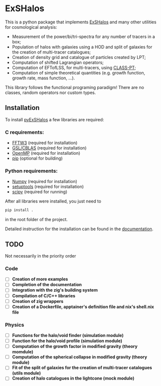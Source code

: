 # ExSHalos

This is a python package that implements [ExSHalos](https://arxiv.org/abs/1906.06630) and many other utilities for cosmological analysis:
- Measurement of the power/bi/tri-spectra for any number of tracers in a box;
- Population of halos with galaxies using a HOD and split of galaxies for the creation of multi-tracer catalogues;
- Creation of density grid and catalogue of particles created by LPT;
- Computation of shifted Lagrangian operators;
- Computation of EFTofLSS, for multi-tracers, using [CLASS-PT](https://github.com/Michalychforever/CLASS-PT);
- Computation of simple theoretical quantities (e.g. growth function, growth rate, mass function, ...).

This library follows the functional programing paradigm! There are no classes, random operators nor custom types.

## Installation 

To install [pyExSHalos](https://github.com/Voivodic/ExSHalos) a few libraries are required:

### C requirements:
- [FFTW3](https://www.fftw.org/) (required for installation)
- [GSL/CBLAS](https://www.gnu.org/software/gsl/) (required for installation)
- [OpenMP](https://www.openmp.org/) (required for installation)
- [pip](https://pypi.org/project/pip/) (optional for building)

### Python requirements:
- [Numpy](https://numpy.org/) (required for installation)
- [setuptools](https://setuptools.pypa.io/en/latest/) (required for installation)
- [scipy](https://scipy.org/) (required for running)

After all libraries were installed, you just need to
```bash
pip install .
```
in the root folder of the project.

Detailed instruction for the installation can be found in the [documentation](voivodic.github.io/ExSHalos/).

## TODO
Not necessarily in the priority order

### Code

- [ ] **Creation of more examples**
- [ ] **Completion of the documentation**
- [ ] **Integration with the zig's building system**
- [ ] **Compilation of C/C++ libraries**
- [ ] **Creation of zig wrappers**
- [ ] **Creation of a Dockerfile, apptainer's definition file and nix's shell.nix file**

### Physics

- [ ] **Functions for the halo/void finder (simulation module)**
- [ ] **Function for the halo/void profile (simulation module)**
- [ ] **Computation of the growth factor in modified gravity (theory momdule)**
- [ ] **Computation of the spherical collapse in modified gravity (theory module)**
- [ ] **Fit of the split of galaxies for the creation of multi-tracer catalogues (utils module)**
- [ ] **Creation of halo catalogues in the lightcone (mock module)**
